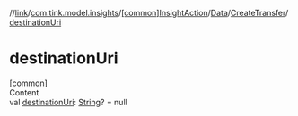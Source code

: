//[link](../../../../index.md)/[com.tink.model.insights](../../../index.md)/[[common]InsightAction](../../index.md)/[Data](../index.md)/[CreateTransfer](index.md)/[destinationUri](destination-uri.md)



# destinationUri  
[common]  
Content  
val [destinationUri](destination-uri.md): [String](https://kotlinlang.org/api/latest/jvm/stdlib/kotlin/-string/index.html)? = null  



